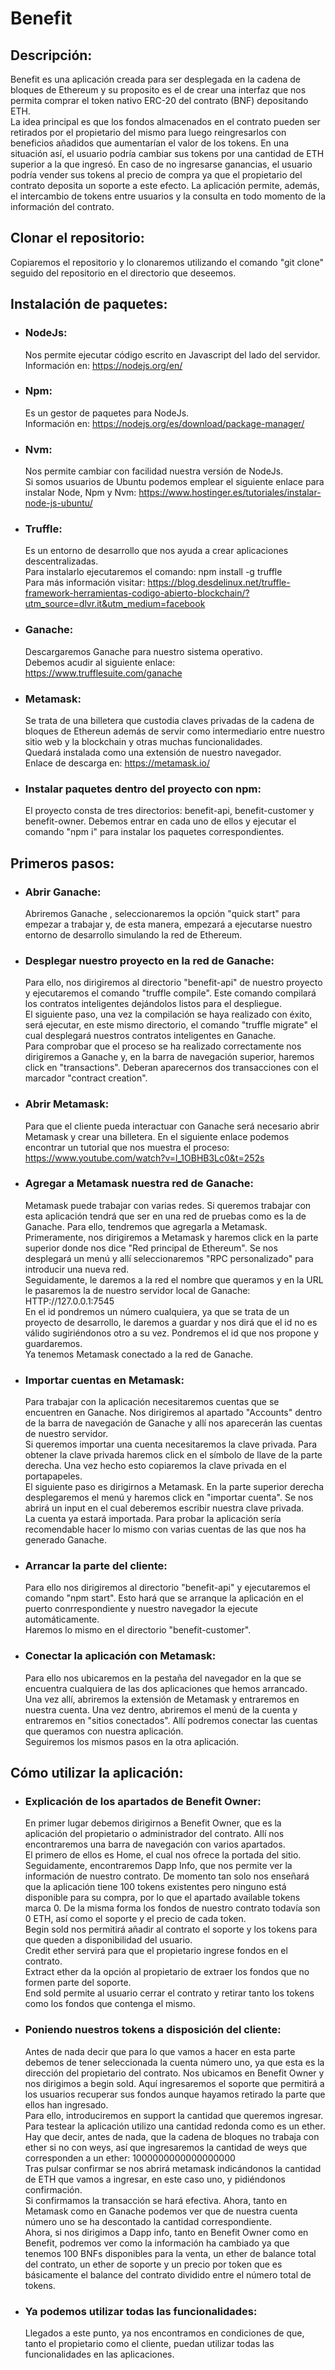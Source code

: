 # Benefit

## Descripción:

  Benefit es una aplicación creada para ser desplegada en la cadena de bloques de Ethereum y su proposito es el de crear una interfaz que nos permita comprar el token nativo ERC-20 del contrato (BNF) depositando ETH.  
  La idea principal es que los fondos almacenados en el contrato pueden ser retirados por el propietario del mismo para luego reingresarlos con beneficios añadidos que aumentarían el valor de los tokens. En una situación así, el usuario podría cambiar sus tokens por una cantidad de ETH superior a la que ingresó.
  En caso de no ingresarse ganancias, el usuario podría vender sus tokens al precio de compra ya que el propietario del contrato deposita un soporte a este efecto.
  La aplicación permite, además, el intercambio de tokens entre usuarios y la consulta en todo momento de la información del contrato.

## Clonar el repositorio:

  Copiaremos el repositorio y lo clonaremos utilizando el comando "git clone" seguido del repositorio en el directorio que deseemos.

## Instalación de paquetes:

  - ### NodeJs:  
    Nos permite ejecutar código escrito en Javascript del lado del servidor.  
    Información en: https://nodejs.org/en/
  - ### Npm: 
    Es un gestor de paquetes para NodeJs.   
    Información en: https://nodejs.org/es/download/package-manager/
  - ### Nvm:  
    Nos permite cambiar con facilidad nuestra versión de NodeJs.  
    Si somos usuarios de Ubuntu podemos emplear el siguiente enlace para instalar Node, Npm y Nvm: https://www.hostinger.es/tutoriales/instalar-node-js-ubuntu/
  - ### Truffle:  
    Es un entorno de desarrollo que nos ayuda a crear aplicaciones descentralizadas.  
    Para instalarlo ejecutaremos el comando: npm install -g truffle  
    Para más información visitar: https://blog.desdelinux.net/truffle-framework-herramientas-codigo-abierto-blockchain/?utm_source=dlvr.it&utm_medium=facebook
  - ### Ganache:  
    Descargaremos Ganache para nuestro sistema operativo.  
    Debemos acudir al siguiente enlace: https://www.trufflesuite.com/ganache
  - ### Metamask:  
    Se trata de una billetera que custodia claves privadas de la cadena de bloques de Ethereun además de servir como intermediario entre nuestro sitio web y la blockchain y otras muchas funcionalidades.  
    Quedará instalada como una extensión de nuestro navegador.  
    Enlace de descarga en: https://metamask.io/
  - ### Instalar paquetes dentro del proyecto con npm:  
    El proyecto consta de tres directorios: benefit-api, benefit-customer y benefit-owner. Debemos entrar en cada uno de ellos y ejecutar el comando "npm i" para instalar los paquetes correspondientes.

## Primeros pasos:

  - ### Abrir Ganache:   
    Abriremos Ganache , seleccionaremos la opción "quick start" para empezar a trabajar y, de esta manera, empezará a ejecutarse nuestro entorno de desarrollo simulando la red de Ethereum.
  - ### Desplegar nuestro proyecto en la red de Ganache:  
    Para ello, nos dirigiremos al directorio "benefit-api" de nuestro proyecto y ejecutaremos el comando "truffle compile". Este comando compilará los contratos inteligentes dejándolos listos para el despliegue.  
    El siguiente paso, una vez la compilación se haya realizado con éxito, será ejecutar, en este mismo directorio, el comando "truffle migrate" el cual desplegará nuestros contratos inteligentes en Ganache.  
    Para comprobar que el proceso se ha realizado correctamente nos dirigiremos a Ganache y, en la barra de navegación superior, haremos click en "transactions". Deberan aparecernos dos transacciones con el marcador "contract creation".
  - ### Abrir Metamask:  
    Para que el cliente pueda interactuar con Ganache será necesario abrir Metamask y crear una billetera. En el siguiente enlace podemos encontrar un tutorial que nos muestra el proceso: https://www.youtube.com/watch?v=l_1OBHB3Lc0&t=252s
  - ### Agregar a Metamask nuestra red de Ganache:
    Metamask puede trabajar con varias redes. Si queremos trabajar con esta aplicación tendrá que ser en una red de pruebas como es la de Ganache. Para ello, tendremos que agregarla a Metamask.  
    Primeramente, nos dirigiremos a Metamask y haremos click en la parte superior donde nos dice "Red principal de Ethereum". Se nos desplegará un menú y allí seleccionaremos "RPC personalizado" para introducir una nueva red.  
    Seguidamente, le daremos a la red el nombre que queramos y en la URL le pasaremos la de nuestro servidor local de Ganache: HTTP://127.0.0.1:7545  
    En el id pondremos un número cualquiera, ya que se trata de un proyecto de desarrollo, le daremos a guardar y nos dirá que el id no es válido sugiriéndonos otro a su vez. Pondremos el id que nos propone y guardaremos.  
    Ya tenemos Metamask conectado a la red de Ganache.
  - ### Importar cuentas en Metamask:  
    Para trabajar con la aplicación necesitaremos cuentas que se encuentren en Ganache. Nos dirigiremos al apartado "Accounts" dentro de la barra de navegación de Ganache y allí nos aparecerán las cuentas de nuestro servidor.  
    Si queremos importar una cuenta necesitaremos la clave privada. Para obtener la clave privada haremos click en el símbolo de llave de la parte derecha. Una vez hecho esto copiaremos la clave privada en el portapapeles.  
    El siguiente paso es dirigirnos a Metamask. En la parte superior derecha desplegaremos el menú y haremos click en "importar cuenta". Se nos abrirá un input en el cual deberemos escribir nuestra clave privada.  
    La cuenta ya estará importada. Para probar la aplicación sería recomendable hacer lo mismo con varias cuentas de las que nos ha generado Ganache.
  - ### Arrancar la parte del cliente:  
    Para ello nos dirigiremos al directorio "benefit-api" y ejecutaremos el comando "npm start". Esto hará que se arranque la aplicación en el puerto conrrespondiente y nuestro navegador la ejecute automáticamente.  
    Haremos lo mismo en el directorio "benefit-customer".
  - ### Conectar la aplicación con Metamask:  
    Para ello nos ubicaremos en la pestaña del navegador en la que se encuentra cualquiera de las dos aplicaciones que hemos arrancado.  
    Una vez allí, abriremos la extensión de Metamask y entraremos en nuestra cuenta. Una vez dentro, abriremos el menú de la cuenta y entraremos en "sitios conectados". Allí podremos conectar las cuentas que queramos con nuestra aplicación.  
    Seguiremos los mismos pasos en la otra aplicación.

## Cómo utilizar la aplicación:

  - ### Explicación de los apartados de Benefit Owner:
    En primer lugar debemos dirigirnos a Benefit Owner, que es la aplicación del propietario o administrador del contrato. Allí nos encontraremos una barra de navegación con varios apartados.  
    El primero de ellos es Home, el cual nos ofrece la portada del sitio.  
    Seguidamente, encontraremos Dapp Info, que nos permite ver la información de nuestro contrato. De momento tan solo nos enseñará que la aplicación tiene 100 tokens existentes pero ninguno está disponible para su compra, por lo que el apartado available tokens marca 0. De la misma forma los fondos de nuestro contrato todavía son 0 ETH, así como el soporte y el precio de cada token.  
    Begin sold nos permitirá añadir al contrato el soporte y los tokens para que queden a disponibilidad del usuario.  
    Credit ether servirá para que el propietario ingrese fondos en el contrato.  
    Extract ether da la opción al propietario de extraer los fondos que no formen parte del soporte.  
    End sold permite al usuario cerrar el contrato y retirar tanto los tokens como los fondos que contenga el mismo.

  - ### Poniendo nuestros tokens a disposición del cliente:
  
    Antes de nada decir que para lo que vamos a hacer en esta parte debemos de tener seleccionada la cuenta número uno, ya que esta es la dirección del propietario del contrato.
    Nos ubicamos en Benefit Owner y nos dirigimos a begin sold. Aquí ingresaremos el soporte que permitirá a los usuarios recuperar sus fondos aunque hayamos retirado la parte que ellos han ingresado.  
    Para ello, introduciremos en support la cantidad que queremos ingresar. Para testear la aplicación utilizo una cantidad redonda como es un ether.
    Hay que decir, antes de nada, que la cadena de bloques no trabaja con ether si no con weys, así que ingresaremos la cantidad de weys que corresponden a un ether: 1000000000000000000  
    Tras pulsar confirmar se nos abrirá metamask indicándonos la cantidad de ETH que vamos a ingresar, en este caso uno, y pidiéndonos confirmación.  
    Si confirmamos la transacción se hará efectiva. Ahora, tanto en Metamask como en Ganache podemos ver que de nuestra cuenta número uno se ha descontado la cantidad correspondiente.  
    Ahora, si nos dirigimos a Dapp info, tanto en Benefit Owner como en Benefit, podremos ver como la información ha cambiado ya que tenemos 100 BNFs disponibles para la venta, un ether de balance total del contrato, un ether de soporte y un precio por token que es básicamente el balance del contrato dividido entre el número total de tokens.

  - ### Ya podemos utilizar todas las funcionalidades:

    Llegados a este punto, ya nos encontramos en condiciones de que, tanto el propietario como el cliente, puedan utilizar todas las funcionalidades en las aplicaciones.